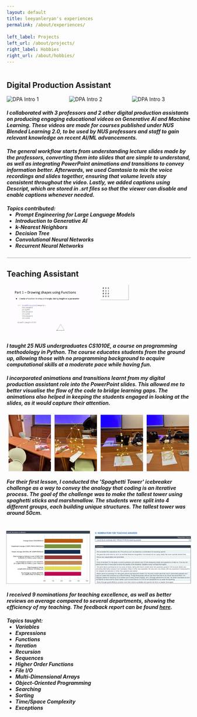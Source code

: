 ```yaml
---
layout: default
title: leeyanleryan's experiences
permalink: /about/experiences/

left_label: Projects
left_url: /about/projects/
right_label: Hobbies
right_url: /about/hobbies/
---
```


<!-- !PAGE CONTENT! -->
<div class="w3-main" style="margin:auto; margin-top:43px; max-width:900px; padding-bottom:20px;" id="pageAbout">
  <section id="digital_production_assistant" class="w3-container">
    <h2><b>Digital Production Assistant</b></h2>
    <div style="display:flex; justify-content:center; gap:10px; align-items:center;">
      <img src="../../assets/gif/dpa_intro1.gif" alt="DPA Intro 1" style="width:32%;">
      <img src="../../assets/gif/dpa_intro2.gif" alt="DPA Intro 2" style="width:32%;">
      <img src="../../assets/gif/dpa_intro3.gif" alt="DPA Intro 3" style="width:32%;">
    </div>
    <h5 style="margin-bottom:20px">
      I collaborated with 3 professors and 2 other digital production assistants on producing engaging
      educational videos on Generative AI and Machine Learning. These videos are made for courses published
      under NUS Blended Learning 2.0, to be used by NUS professors and staff to gain relevant knowledge on 
      recent AI/ML advancements.
    </h5>
    <h5 style="margin-bottom:20px">
      The general workflow starts from understanding lecture slides made by the professors, converting them 
      into slides that are simple to understand, as well as integrating PowerPoint animations and transitions 
      to convey information better. Afterwards, we used Camtasia to mix the voice recordings and slides together,
      ensuring that volume levels stay consistent throughout the video. Lastly, we added captions using Descript,
      which are stored in .srt files so that the viewer can disable and enable captions whenever needed.
    </h5>
    <h5>
      Topics contributed:
      <ul style="margin-top:0;">
        <li>Prompt Engineering for Large Language Models</li>
        <li>Introduction to Generative AI</li>
        <li>k-Nearest Neighbors</li>
        <li>Decision Tree</li>
        <li>Convolutional Neural Networks</li>
        <li>Recurrent Neural Networks</li>
      </ul>
    </h5>
  </section>
  
  <hr style="border:1px solid gray; opacity:0.2">

  <section id="teaching_assistant" class="w3-container">
    <h2><b>Teaching Assistant</b></h2>
    <div style="display:flex; justify-content:center; gap:10px; align-items:center;">
      <img src="../../assets/gif/ta_animation1.gif" alt="TA Animation 1" style="width:49%;">
      <img src="../../assets/gif/ta_animation2.gif" alt="TA Animation 2" style="width:49%;">
    </div>
    <h5 style="margin-bottom:20px">
      I taught 25 NUS undergraduates CS1010E, a course on programming methodology in Python. The course
      educates students from the ground up, allowing those with no programming background to acquire computational
      skills at a moderate pace while having fun. 
    </h5>
    <h5>
      I incorporated animations and transitions learnt from my digital production assistant role into the PowerPoint
      slides. This allowed me to better visualise the flow of the code to bridge learning gaps. The animations also
      helped in keeping the students engaged in looking at the slides, as it would capture their attention.
    </h5>
    <!-- <br> -->
    <div style="display:flex; justify-content:center; gap:10px; align-items:center;">
      <img src="pictures/ta_icebreaker1.jpg" alt="TA Icebreaker Photo 1" style="width:23%;">
      <img src="pictures/ta_icebreaker2.jpg" alt="TA Icebreaker Photo 2" style="width:23%;">
      <img src="pictures/ta_icebreaker3.jpg" alt="TA Icebreaker Photo 3" style="width:23%;">
      <img src="pictures/ta_icebreaker4.jpg" alt="TA Icebreaker Photo 4" style="width:23%;">
    </div>
    <h5>
    For their first lesson, I conducted the 'Spaghetti Tower' icebreaker challenge as a way to convey the analogy 
    that coding is an iterative process. The goal of the challenge was to make the tallest tower using spaghetti
    sticks and marshmallow. The students were split into 4 different groups, each building unique structures. The
    tallest tower was around 50cm.
    </h5>
    <br>
    <div style="display:flex; justify-content:center; gap:10px; align-items:center;">
      <img src="../../assets/img/ta_reviews1.png" alt="TA Reviews 1" style="width:46%;">
      <img src="../../assets/img/ta_reviews2.png" alt="TA Reviews 2" style="width:53%;">
    </div>
    <h5 style="margin-bottom:20px">
    I received 9 nominations for teaching excellence, as well as better reviews on average compared to several
    departments, showing the efficiency of my teaching. The feedback report can be found 
    <a href="../../assets/pdf/cs1010e_feedback.pdf" target="_blank">here</a>.
    </h5>
    <h5>
    Topics taught:
    <ul style="margin-top:0;">
      <li>Variables</li>
      <li>Expressions</li>
      <li>Functions</li>
      <li>Iteration</li>
      <li>Recursion</li>
      <li>Sequences</li>
      <li>Higher Order Functions</li>
      <li>File I/O</li>
      <li>Multi-Dimensional Arrays</li>
      <li>Object-Oriented Programming</li>
      <li>Searching</li>
      <li>Sorting</li>
      <li>Time/Space Complexity</li>
      <li>Exceptions</li>
    </ul>
    </h5>
  </section>

  <hr class="hr-hide-1250" style="border:1px solid gray; opacity:0">
</div>
